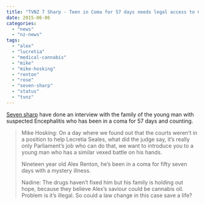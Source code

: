 ```yaml
---
title: "TVNZ 7 Sharp - Teen in Coma for 57 days needs legal access to Cannabis Oil"
date: 2015-06-06
categories: 
  - "news"
  - "nz-news"
tags: 
  - "alex"
  - "lucretia"
  - "medical-cannabis"
  - "mike"
  - "mike-hosking"
  - "renton"
  - "rose"
  - "seven-sharp"
  - "status"
  - "tvnz"
---
```


[Seven sharp](http://tvnz.co.nz/seven-sharp/teen-in-coma-57-days-needs-legal-access-cannabis-oil-video-6332506) have done an interview with the family of the young man with suspected Encephalitis who has been in a coma for 57 days and counting.

> Mike Hosking: On a day where we found out that the courts weren’t in a position to help Lecretia Seales, what did the judge say, it’s really only Parliament’s job who can do that, we want to introduce you to a young man who has a similar vexed battle on his hands.
> 
> Nineteen year old Alex Renton, he’s been in a coma for fifty seven days with a mystery illness.
> 
> Nadine: The drugs haven’t fixed him but his family is holding out hope, because they believe Alex’s saviour could be cannabis oil. Problem is it’s illegal. So could a law change in this case save a life?
